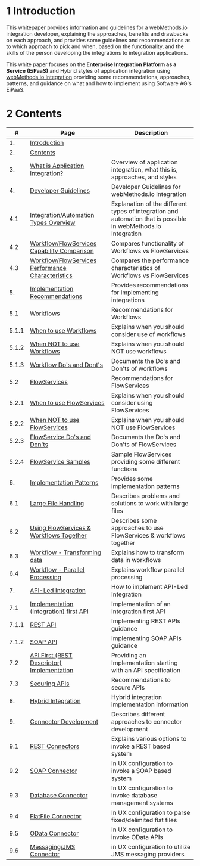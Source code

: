 # 1 Introduction

This whitepaper provides information and guidelines for a webMethods.io integration developer, explaining the approaches, benefits and drawbacks on each approach, and provides some guidelines and recommendations as to which approach to pick and when, based on the functionality, and the skills of the person developing the integrations to integration applications.

This white paper focuses on the __Enterprise Integration Platform as a Service (EiPaaS)__ and Hybrid styles of application integration using [webMethods.io Integration](https://www.softwareag.com/en_corporate/platform/integration-apis/api-integration-platform.html) providing some recommendations, approaches, patterns, and guidance on what and how to implement using Software AG's EiPaaS.

# 2 Contents

| #     | Page                                                                                                | Description                                                                                           |
| ----- | --------------------------------------------------------------------------------------------------- | ----------------------------------------------------------------------------------------------------- |
| 1.    | [Introduction](#1-introduction)                                                                        |                                                                                                       |
| 2.    | [Contents](#2-contents)                                                                                |                                                                                                       |
| 3.    | [What is Application Integration?](3-what-is-application-integration.md)        | Overview of application integration, what this is, approaches, and styles                            |
| 4.    | [Developer Guidelines](4-developer-guidelines.md)                               | Developer Guidelines for webMethods.io Integration                                                    |
| 4.1   | [Integration/Automation Types Overview](4-developer-guidelines.md)              | Explanation of the different types of integration and automation that is possible in webMethods.io Integration |
| 4.2   | [Workflow/FlowServices Capability Comparison](4-developer-guidelines.md)        | Compares functionality of Workflows vs FlowServices                                                   |
| 4.3   | [Workflow/FlowServices Performance Characteristics](4-developer-guidelines.md)  | Compares the performance characteristics of Workflows vs FlowServices                                 |
| 5.    | [Implementation Recommendations](5-implementation-recommendations.md)           | Provides recommendations for implementing integrations                                                |
| 5.1   | [Workflows](5-implementation-recommendations.md)                                | Recommendations for Workflows                                                                         |
| 5.1.1 | [When to use Workflows](5-implementation-recommendations.md)                    | Explains when you should consider use of workflows                                                    |
| 5.1.2 | [When NOT to use Workflows](5-implementation-recommendations.md)                | Explains when you should NOT use workflows                                                            |
| 5.1.3 | [Workflow Do&#39;s and Dont&#39;s](5-implementation-recommendations.md)         | Documents the Do's and Don'ts of workflows                                                            |
| 5.2   | [FlowServices](5-implementation-recommendations.md)                             | Recommendations for FlowServices                                                                      |
| 5.2.1 | [When to use FlowServices](5-implementation-recommendations.md)                 | Explains when you should consider using FlowServices                                                  |
| 5.2.2 | [When NOT to use FlowServices](5-implementation-recommendations.md)             | Explains when you should NOT use FlowServices                                                         |
| 5.2.3 | [FlowService Do&#39;s and Don&#39;ts](5-implementation-recommendations.md)      | Documents the Do's and Don'ts of FlowServices                                                         |
| 5.2.4 | [FlowService Samples](Samples/FlowServices/samples.md)      | Sample FlowServices providing some different functions                                                         |
| 6.    | [Implementation Patterns](6-implementation-patterns.md#6)                       | Provides some implementation patterns                                                                 |
| 6.1   | [Large File Handling](6-implementation-patterns.md#6.1)                         | Describes problems and solutions to work with large files                                             |
| 6.2   | [Using FlowServices &amp; Workflows Together](6-implementation-patterns.md#6.2) | Describes some approaches to use FlowServices & workflows together                                    |
| 6.3   | [Workflow - Transforming data](6-implementation-patterns.md#6.3)                | Explains how to transform data in workflows                                                           |
| 6.4   | [Workflow - Parallel Processing](6-implementation-patterns.md#6.4)              | Explains workflow parallel processing                                                                 |
| 7.    | [API-Led Integration](7-API-led-integration.md#7)                               | How to implement API-Led Integration                                                                  |
| 7.1   | [Implementation (Integration) first API](7-API-led-integration.md#7.1)          | Implementation of an Integration first API                                                            |
| 7.1.1 | [REST API](7-API-led-integration.md#7.1.1)                                      | Implementing REST APIs guidance                                                                       |
| 7.1.2 | [SOAP API](7-API-led-integration.md#7.1.2)                                      | Implementing SOAP APIs guidance                                                                       |
| 7.2   | [API First (REST Descriptor) Implementation](7-API-led-integration.md#7.2)      | Providing an Implementation starting with an API specification                                        |
| 7.3   | [Securing APIs](7-API-led-integration.md#7.3)                                   | Recommendations to secure APIs                                                                        |
| 8.    | [Hybrid Integration](8-hybrid-integration.md)                                   | Hybrid integration implementation information                                                         |
| 9.    | [Connector Development](9-connector-development.md)                             | Describes different approaches to connector development                                               |
| 9.1   | [REST Connectors](9-connector-development.md#9.1)                               | Explains various options to invoke a REST based system                                                |
| 9.2   | [SOAP Connector](9-connector-development.md#9.2)                                | In UX configuration to invoke a SOAP based system                                                     |
| 9.3   | [Database Connector](9-connector-development.md#9.3)                            | In UX configuration to invoke database management systems                                             |
| 9.4   | [FlatFile Connector](9-connector-development.md#9.4)                            | In UX configuration to parse fixed/delimited flat files                                               |
| 9.5   | [OData Connector](9-connector-development.md#9.5)                               | In UX configuration to invoke OData APIs                                                              |
| 9.6   | [Messaging/JMS Connector](9-connector-development.md#9.6)                       | in UX configuration to utilize JMS messaging providers                                                |

